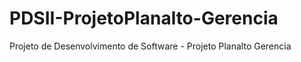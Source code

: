 # PDSII-ProjetoPlanalto-Gerencia
 Projeto de Desenvolvimento de Software - Projeto Planalto Gerencia
